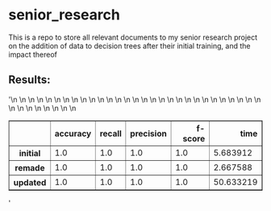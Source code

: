 # senior_research
This is a repo to store all relevant documents to my senior research project on the addition of data to decision trees after their initial training, and the impact thereof

## Results:

'<table border="1" class="dataframe">\n  <thead>\n    <tr style="text-align: right;">\n      <th></th>\n      <th>accuracy</th>\n      <th>recall</th>\n      <th>precision</th>\n      <th>f-score</th>\n      <th>time</th>\n    </tr>\n  </thead>\n  <tbody>\n    <tr>\n      <th>initial</th>\n      <td>1.0</td>\n      <td>1.0</td>\n      <td>1.0</td>\n      <td>1.0</td>\n      <td>5.683912</td>\n    </tr>\n    <tr>\n      <th>remade</th>\n      <td>1.0</td>\n      <td>1.0</td>\n      <td>1.0</td>\n      <td>1.0</td>\n      <td>2.667588</td>\n    </tr>\n    <tr>\n      <th>updated</th>\n      <td>1.0</td>\n      <td>1.0</td>\n      <td>1.0</td>\n      <td>1.0</td>\n      <td>50.633219</td>\n    </tr>\n  </tbody>\n</table>'
